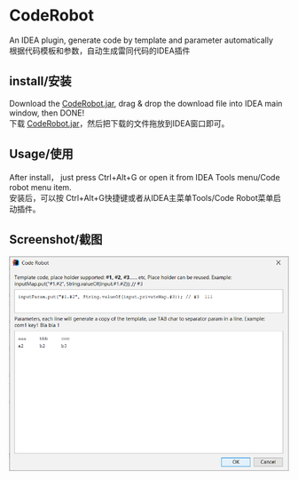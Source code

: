 # CodeRobot
An IDEA plugin, generate code by template and parameter automatically<br/>
根据代码模板和参数，自动生成雷同代码的IDEA插件

## install/安装
Download the [CodeRobot.jar](CodeRobot.jar), drag & drop the download file into IDEA main window, then DONE!<br/>
下载 [CodeRobot.jar](CodeRobot.jar)，然后把下载的文件拖放到IDEA窗口即可。

## Usage/使用
After install， just press Ctrl+Alt+G or open it from IDEA Tools menu/Code robot menu item.<br/>
安装后，可以按 Ctrl+Alt+G快捷键或者从IDEA主菜单Tools/Code Robot菜单启动插件。

## Screenshot/截图
![img](doc/coderobot.png)
